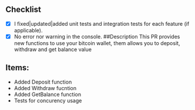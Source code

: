 ## Checklist
- [x] I fixed|updated|added unit tests and integration tests for each feature (if applicable).
- [x] No error nor warning in the console.
##Description
This PR provides new functions to use your bitcoin wallet, them allows you to deposit, withdraw and get balance value
## Items:
* Added Deposit function
* Added Withdraw fucntion
* Added GetBalance function
* Tests for concurency usage
